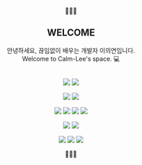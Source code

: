 <div align=center>
💖💖💖
  <b><h2>WELCOME </h2></b>
 안녕하세요, 끊임없이 배우는 개발자 이의연입니다.
  <br>
Welcome to Calm-Lee's space. 💻
<br><br>
  <p align="center">
  <img src="https://img.shields.io/badge/Java-007396?style=flat-square&logo=Java&logoColor=white"/>
  <img src="https://img.shields.io/badge/JavaScript-F7DF1E?style=flat-square&logo=JavaScript&logoColor=white"/>
  </p>
  <p align="center">
  <img src="https://img.shields.io/badge/React-61DAFB?style=flat-square&logo=React&logoColor=white">
  <img src="https://img.shields.io/badge/Svelte-FF3E00?style=flat-square&logo=Svelte&logoColor=white">
  </p>
     <p align="center">
  <img src="https://img.shields.io/badge/HTML-E34F26?style=flat-square&logo=HTML&logoColor=white"/>
  <img src="https://img.shields.io/badge/CSS-1572B6?style=flat-square&logo=CSS&logoColor=white"/>
      <img src="https://img.shields.io/badge/Bootstrap-7952B3?style=flat-square&logo=Bootstrap&logoColor=white"/>
    <img src="https://img.shields.io/badge/jQuery-0769AD?style=flat-square&logo=jquery&logoColor=white"/>
</p>
<p align="center">
  <img src="https://img.shields.io/badge/SpringBoot-6DB33F?style=flat-square&logo=Spring Boot&logoColor=white"/>
  <img src="https://img.shields.io/badge/MySQL-4479A1?style=flat-square&logo=MySQL&logoColor=white"/> 
</p>
<p align="center">
  <img src="https://img.shields.io/badge/Git-F05032?style=flat-square&logo=Git&logoColor=white"/>
  <img src="https://img.shields.io/badge/AWS-0052CC?style=flat-square&logo=AmazonAWS&logoColor=white"/>
  <img src="https://img.shields.io/badge/Linux-FCC624?style=flat-square&logo=Linux&logoColor=white"/>
</p>
💖💖💖
</div>
<!--
**calm-lee/calm-lee** is a ✨ _special_ ✨ repository because its `README.md` (this file) appears on your GitHub profile.

Here are some ideas to get you started:

- 🔭 I’m currently working on ...
- 🌱 I’m currently learning ...
- 👯 I’m looking to collaborate on ...
- 🤔 I’m looking for help with ...
- 💬 Ask me about ...
- 📫 How to reach me: ...
- 😄 Pronouns: ...
- ⚡ Fun fact: ...
-->
